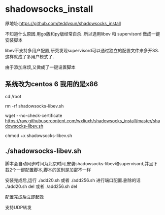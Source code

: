 # shadowsocks_install
原地址:https://github.com/teddysun/shadowsocks_install

不知道什么原因.用go版和py版经常自杀..所以选用libev 和 supervisord 做成一键安装脚本

libev不支持多用户配置,研究发现supervisord可以通过独立的配置文件来多开SS.这样就成了多用户模式了.

由于添加麻烦,又做成了一键设置脚本

系统改为centos 6  我用的是x86
--------------------------------------
cd /root

rm -rf shadowsocks-libev.sh

wget --no-check-certificate https://raw.githubusercontent.com/wxliuxh/shadowsocks_install/master/shadowsocks-libev.sh

chmod +x shadowsocks-libev.sh

./shadowsocks-libev.sh
---------------------------------------

脚本会自动同步时间为北京时间,安装shadowsocks-libev和supervisord,并且下载2个一键配置脚本,脚本的区别是加密不一样

安装完成后,运行 ./add20.sh 或者 ./add256.sh 进行端口配置.删除的话 ./add20.sh del 或者 ./add256.sh del

配置完成后立即起效

支持UDP转发
